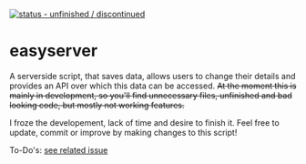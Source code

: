 [![status - unfinished / discontinued](https://img.shields.io/badge/status-unfinished_%2F_discontinued-orange)](https://github.com/johangroe/)


# easyserver
A serverside script, that saves data, allows users to change their details and provides an API over which this data can be accessed.
~~At the moment this is mainly in development, so you'll find unnecessary files, unfinished and bad looking code, but mostly not working features.~~

I froze the developement, lack of time and desire to finish it. Feel free to update, commit or improve by making changes to this script!

To-Do's: [see related issue](https://github.com/johangroe/easyserver/issues/1)
